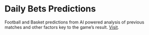 # Daily Bets Predictions

Football and Basket predictions from AI powered analysis of previous matches and other factors key to the game’s result. [Visit](https://dailybet.vercel.app/).

